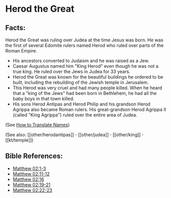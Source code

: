 # Herod the Great #

## Facts: ##

Herod the Great was ruling over Judea at the time Jesus was born. He was the first of several Edomite rulers named Herod who ruled over parts of the Roman Empire.

 * His ancestors converted to Judaism and he was raised as a Jew.
 * Caesar Augustus named him "King Herod" even though he was not a true king. He ruled over the Jews in Judea for 33 years.
 * Herod the Great was known for the beautiful buildings he ordered to be built, including the rebuilding of the Jewish temple in Jerusalem.
 * This Herod was very cruel and had many people killed. When he heard that a "king of the Jews" had been born in Bethlehem, he had all the baby boys in that town killed.
 * His sons Herod Antipas and Herod Philip and his grandson Herod Agrippa also became Roman rulers. His great-grandson Herod Agrippa II (called "King Agrippa") ruled over the entire area of Judea.

(See [How to Translate Names](en/ta-vol1/translate/man/translate-names))

(See also: [[other/herodantipas]] **·** [[other/judea]] **·** [[other/king]] **·** [[kt/temple]])

## Bible References: ##

* [Matthew 02:1-3](en/tn/mat/help/02/01)
* [Matthew 02:11-12](en/tn/mat/help/02/11)
* [Matthew 02:16](en/tn/mat/help/02/16)
* [Matthew 02:19-21](en/tn/mat/help/02/19)
* [Matthew 02:22-23](en/tn/mat/help/02/22)